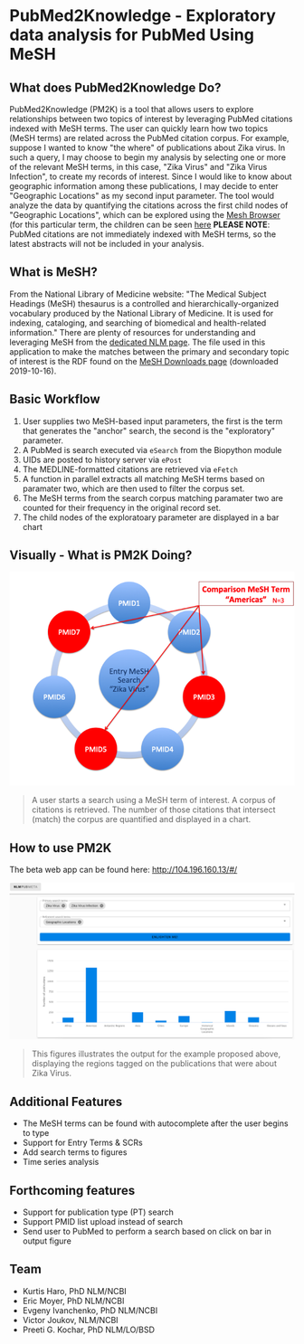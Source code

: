 # PubMed2Knowledge - Exploratory data analysis for PubMed Using MeSH
## What does PubMed2Knowledge Do?
PubMed2Knowledge (PM2K) is a tool that allows users to explore relationships between two topics of interest by leveraging PubMed citations indexed with MeSH terms.  The user can quickly learn how two topics (MeSH terms) are related across the PubMed citation corpus.
For example, suppose I wanted to know "the where" of publications about Zika virus.  In such a query, I may choose to begin my analysis by selecting one or more of the relevant MeSH terms, in this case, "Zika Virus" and "Zika Virus Infection", to create my records of interest.  Since I would like to know about geographic information among these publications, I may decide to enter "Geographic Locations" as my second input parameter.  The tool would analyze the data by quantifying the citations across the first child nodes of "Geographic Locations", which can be explored using the [Mesh Browser](https://meshb.nlm.nih.gov/search) (for this particular term, the children can be seen [here](https://meshb.nlm.nih.gov/record/ui?ui=D005842)
**PLEASE NOTE**: PubMed citations are not immediately indexed with MeSH terms, so the latest abstracts will not be included in your analysis.

## What is MeSH?
From the National Library of Medicine website: "The Medical Subject Headings (MeSH) thesaurus is a controlled and hierarchically-organized vocabulary produced by the National Library of Medicine. It is used for indexing, cataloging, and searching of biomedical and health-related information." There are plenty of resources for understanding and leveraging MeSH from the [dedicated NLM page](https://www.nlm.nih.gov/mesh/meshhome.html).  The file used in this application to make the matches between the primary and secondary topic of interest is the RDF found on the [MeSH Downloads page](https://www.nlm.nih.gov/databases/download/mesh.html) (downloaded 2019-10-16).

## Basic Workflow
1. User supplies two MeSH-based input parameters, the first is the term that generates the "anchor" search, the second is the "exploratory" parameter.
2. A PubMed is search executed via `eSearch` from the Biopython module
3. UIDs are posted to history server via `ePost`
4. The MEDLINE-formatted citations are retrieved via `eFetch`
5. A function in parallel extracts all matching MeSH terms based on paramater two, which are then used to filter the corpus set.
6. The MeSH terms from the search corpus matching paramater two are counted for their frequency in the original record set.
7. The child nodes of the exploratoary parameter are displayed in a bar chart

## Visually - What is PM2K Doing?
![alt text](/.images/search-schema.png)
> A user starts a search using a MeSH term of interest.  A corpus of citations is retrieved.  The number of those citations that intersect (match) the corpus are quantified and displayed in a chart.

## How to use PM2K
The beta web app can be found here: http://104.196.160.13/#/

![alt text](/.images/example.png)
> This figures illustrates the output for the example proposed above, displaying the regions tagged on the publications that were about Zika Virus.

## Additional Features
- The MeSH terms can be found with autocomplete after the user begins to type
- Support for Entry Terms & SCRs
- Add search terms to figures
- Time series analysis

## Forthcoming features
- Support for publication type (PT) search
- Support PMID list upload instead of search
- Send user to PubMed to perform a search based on click on bar in output figure

## Team
- Kurtis Haro, PhD NLM/NCBI
- Eric Moyer, PhD NLM/NCBI
- Evgeny Ivanchenko, PhD NLM/NCBI
- Victor Joukov, NLM/NCBI
- Preeti G. Kochar, PhD NLM/LO/BSD
